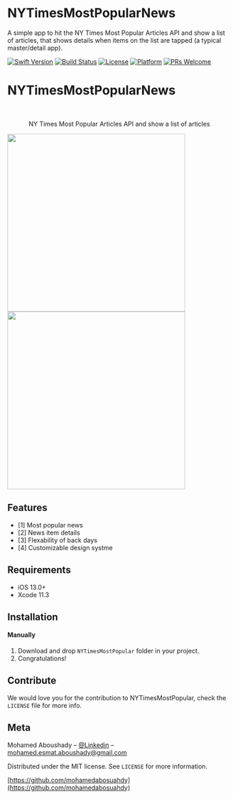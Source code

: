 # NYTimesMostPopularNews
A simple app to hit the NY Times Most Popular Articles API and show a list of articles, that shows details when items on the list are tapped (a typical master/detail app).




[![Swift Version][swift-image]][swift-url]
[![Build Status][travis-image]][travis-url]
[![License][license-image]][license-url]
[![Platform](https://img.shields.io/cocoapods/p/LFAlertController.svg?style=flat)](http://cocoapods.org/pods/LFAlertController)
[![PRs Welcome](https://img.shields.io/badge/PRs-welcome-brightgreen.svg?style=flat-square)](http://makeapullrequest.com)

# NYTimesMostPopularNews
<br />
<p align="center">
  <p align="center">
    NY Times Most Popular Articles API and show a list of articles
  </p>
</p>

<p align="row">
<img src= "https://media.giphy.com/media/HYOlBKJBqgAfe/giphy.gif" width="400" >
<img src= "https://media.giphy.com/media/HYOlBKJBqgAfe/giphy.gif" width="400" >
</p>

## Features

- [1] Most popular news
- [2] News item details
- [3] Flexability of back days
- [4] Customizable design systme

## Requirements

- iOS 13.0+
- Xcode 11.3

## Installation

#### Manually
1. Download and drop ```NYTimesMostPopular``` folder in your project.  
2. Congratulations!  



## Contribute

We would love you for the contribution to NYTimesMostPopular, check the ``LICENSE`` file for more info.

## Meta

Mohamed Aboushady – [@Linkedin](https://www.linkedin.com/in/mohamed-abou-shady-050769108/) – mohamed.esmat.aboushady@gmail.com

Distributed under the MIT license. See ``LICENSE`` for more information.

[https://github.com/mohamedabosuahdy](https://github.com/mohamedabosuahdy)

[swift-image]:https://img.shields.io/badge/swift-5.0-orange.svg
[swift-url]: https://swift.org/
[license-image]: https://img.shields.io/badge/License-MIT-blue.svg
[license-url]: LICENSE
[travis-image]: https://img.shields.io/travis/dbader/node-datadog-metrics/master.svg?style=flat-square
[travis-url]: https://travis-ci.org/dbader/node-datadog-metrics
[codebeat-image]: https://codebeat.co/badges/c19b47ea-2f9d-45df-8458-b2d952fe9dad
[codebeat-url]: https://codebeat.co/projects/github-com-vsouza-awesomeios-com
